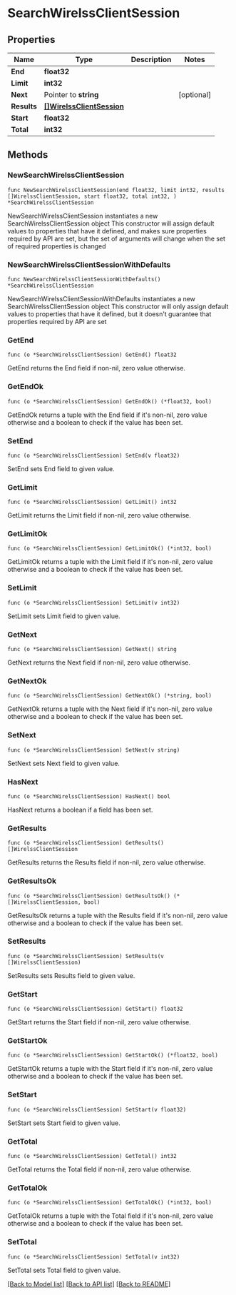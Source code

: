 # SearchWirelssClientSession

## Properties

Name | Type | Description | Notes
------------ | ------------- | ------------- | -------------
**End** | **float32** |  | 
**Limit** | **int32** |  | 
**Next** | Pointer to **string** |  | [optional] 
**Results** | [**[]WirelssClientSession**](WirelssClientSession.md) |  | 
**Start** | **float32** |  | 
**Total** | **int32** |  | 

## Methods

### NewSearchWirelssClientSession

`func NewSearchWirelssClientSession(end float32, limit int32, results []WirelssClientSession, start float32, total int32, ) *SearchWirelssClientSession`

NewSearchWirelssClientSession instantiates a new SearchWirelssClientSession object
This constructor will assign default values to properties that have it defined,
and makes sure properties required by API are set, but the set of arguments
will change when the set of required properties is changed

### NewSearchWirelssClientSessionWithDefaults

`func NewSearchWirelssClientSessionWithDefaults() *SearchWirelssClientSession`

NewSearchWirelssClientSessionWithDefaults instantiates a new SearchWirelssClientSession object
This constructor will only assign default values to properties that have it defined,
but it doesn't guarantee that properties required by API are set

### GetEnd

`func (o *SearchWirelssClientSession) GetEnd() float32`

GetEnd returns the End field if non-nil, zero value otherwise.

### GetEndOk

`func (o *SearchWirelssClientSession) GetEndOk() (*float32, bool)`

GetEndOk returns a tuple with the End field if it's non-nil, zero value otherwise
and a boolean to check if the value has been set.

### SetEnd

`func (o *SearchWirelssClientSession) SetEnd(v float32)`

SetEnd sets End field to given value.


### GetLimit

`func (o *SearchWirelssClientSession) GetLimit() int32`

GetLimit returns the Limit field if non-nil, zero value otherwise.

### GetLimitOk

`func (o *SearchWirelssClientSession) GetLimitOk() (*int32, bool)`

GetLimitOk returns a tuple with the Limit field if it's non-nil, zero value otherwise
and a boolean to check if the value has been set.

### SetLimit

`func (o *SearchWirelssClientSession) SetLimit(v int32)`

SetLimit sets Limit field to given value.


### GetNext

`func (o *SearchWirelssClientSession) GetNext() string`

GetNext returns the Next field if non-nil, zero value otherwise.

### GetNextOk

`func (o *SearchWirelssClientSession) GetNextOk() (*string, bool)`

GetNextOk returns a tuple with the Next field if it's non-nil, zero value otherwise
and a boolean to check if the value has been set.

### SetNext

`func (o *SearchWirelssClientSession) SetNext(v string)`

SetNext sets Next field to given value.

### HasNext

`func (o *SearchWirelssClientSession) HasNext() bool`

HasNext returns a boolean if a field has been set.

### GetResults

`func (o *SearchWirelssClientSession) GetResults() []WirelssClientSession`

GetResults returns the Results field if non-nil, zero value otherwise.

### GetResultsOk

`func (o *SearchWirelssClientSession) GetResultsOk() (*[]WirelssClientSession, bool)`

GetResultsOk returns a tuple with the Results field if it's non-nil, zero value otherwise
and a boolean to check if the value has been set.

### SetResults

`func (o *SearchWirelssClientSession) SetResults(v []WirelssClientSession)`

SetResults sets Results field to given value.


### GetStart

`func (o *SearchWirelssClientSession) GetStart() float32`

GetStart returns the Start field if non-nil, zero value otherwise.

### GetStartOk

`func (o *SearchWirelssClientSession) GetStartOk() (*float32, bool)`

GetStartOk returns a tuple with the Start field if it's non-nil, zero value otherwise
and a boolean to check if the value has been set.

### SetStart

`func (o *SearchWirelssClientSession) SetStart(v float32)`

SetStart sets Start field to given value.


### GetTotal

`func (o *SearchWirelssClientSession) GetTotal() int32`

GetTotal returns the Total field if non-nil, zero value otherwise.

### GetTotalOk

`func (o *SearchWirelssClientSession) GetTotalOk() (*int32, bool)`

GetTotalOk returns a tuple with the Total field if it's non-nil, zero value otherwise
and a boolean to check if the value has been set.

### SetTotal

`func (o *SearchWirelssClientSession) SetTotal(v int32)`

SetTotal sets Total field to given value.



[[Back to Model list]](../README.md#documentation-for-models) [[Back to API list]](../README.md#documentation-for-api-endpoints) [[Back to README]](../README.md)



